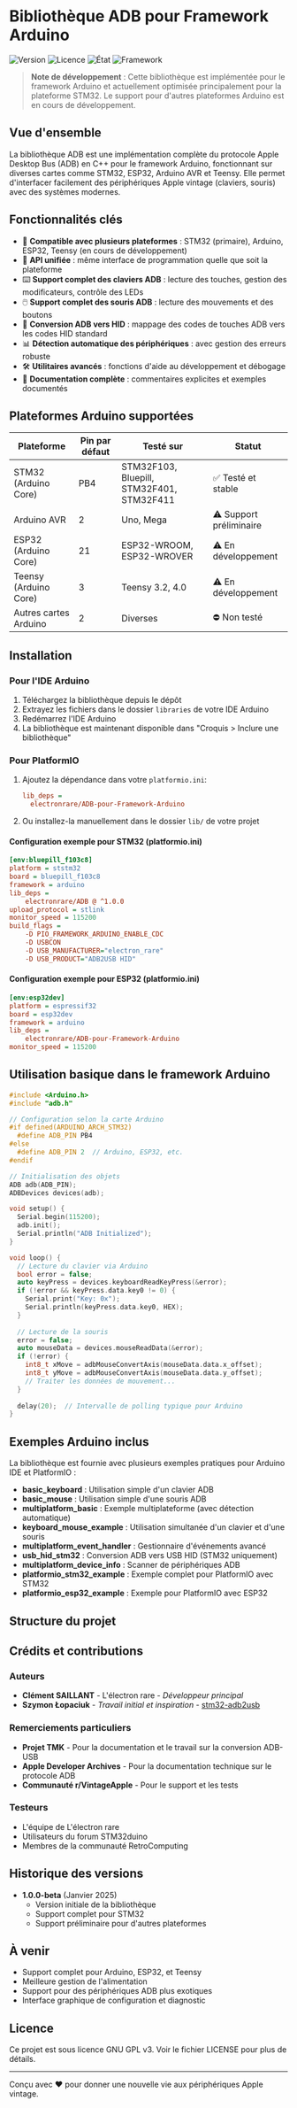 # Bibliothèque ADB pour Framework Arduino

![Version](https://img.shields.io/badge/version-1.0.0-blue)
![Licence](https://img.shields.io/badge/licence-GNU%20GPL%20v3-green)
![État](https://img.shields.io/badge/état-Beta-orange)
![Framework](https://img.shields.io/badge/framework-Arduino-teal)

> **Note de développement** : Cette bibliothèque est implémentée pour le framework Arduino et actuellement optimisée principalement pour la plateforme STM32. Le support pour d'autres plateformes Arduino est en cours de développement.

## Vue d'ensemble

La bibliothèque ADB est une implémentation complète du protocole Apple Desktop Bus (ADB) en C++ pour le framework Arduino, fonctionnant sur diverses cartes comme STM32, ESP32, Arduino AVR et Teensy. Elle permet d'interfacer facilement des périphériques Apple vintage (claviers, souris) avec des systèmes modernes.

## Fonctionnalités clés

- 🔌 **Compatible avec plusieurs plateformes** : STM32 (primaire), Arduino, ESP32, Teensy (en cours de développement)
- 🧩 **API unifiée** : même interface de programmation quelle que soit la plateforme
- ⌨️ **Support complet des claviers ADB** : lecture des touches, gestion des modificateurs, contrôle des LEDs
- 🖱️ **Support complet des souris ADB** : lecture des mouvements et des boutons
- 🔄 **Conversion ADB vers HID** : mappage des codes de touches ADB vers les codes HID standard
- 📊 **Détection automatique des périphériques** : avec gestion des erreurs robuste
- 🛠️ **Utilitaires avancés** : fonctions d'aide au développement et débogage
- 📝 **Documentation complète** : commentaires explicites et exemples documentés

## Plateformes Arduino supportées

| Plateforme | Pin par défaut | Testé sur | Statut |
|------------|---------------|----------|--------|
| STM32 (Arduino Core) | PB4 | STM32F103, Bluepill, STM32F401, STM32F411 | ✅ Testé et stable |
| Arduino AVR | 2 | Uno, Mega | ⚠️ Support préliminaire |
| ESP32 (Arduino Core) | 21 | ESP32-WROOM, ESP32-WROVER | ⚠️ En développement |
| Teensy (Arduino Core) | 3 | Teensy 3.2, 4.0 | ⚠️ En développement |
| Autres cartes Arduino | 2 | Diverses | ⛔ Non testé |

## Installation

### Pour l'IDE Arduino
1. Téléchargez la bibliothèque depuis le dépôt
2. Extrayez les fichiers dans le dossier `libraries` de votre IDE Arduino
3. Redémarrez l'IDE Arduino
4. La bibliothèque est maintenant disponible dans "Croquis > Inclure une bibliothèque"

### Pour PlatformIO
1. Ajoutez la dépendance dans votre `platformio.ini`:
   ```ini
   lib_deps = 
     electronrare/ADB-pour-Framework-Arduino
   ```
2. Ou installez-la manuellement dans le dossier `lib/` de votre projet

#### Configuration exemple pour STM32 (platformio.ini)
```ini
[env:bluepill_f103c8]
platform = ststm32
board = bluepill_f103c8
framework = arduino
lib_deps = 
    electronrare/ADB @ ^1.0.0
upload_protocol = stlink
monitor_speed = 115200
build_flags =
    -D PIO_FRAMEWORK_ARDUINO_ENABLE_CDC
    -D USBCON
    -D USB_MANUFACTURER="electron_rare"
    -D USB_PRODUCT="ADB2USB HID"
```

#### Configuration exemple pour ESP32 (platformio.ini)
```ini
[env:esp32dev]
platform = espressif32
board = esp32dev
framework = arduino
lib_deps = 
    electronrare/ADB-pour-Framework-Arduino
monitor_speed = 115200
```

## Utilisation basique dans le framework Arduino

```cpp
#include <Arduino.h>
#include "adb.h"

// Configuration selon la carte Arduino
#if defined(ARDUINO_ARCH_STM32)
  #define ADB_PIN PB4
#else
  #define ADB_PIN 2  // Arduino, ESP32, etc.
#endif

// Initialisation des objets
ADB adb(ADB_PIN);
ADBDevices devices(adb);

void setup() {
  Serial.begin(115200);
  adb.init();
  Serial.println("ADB Initialized");
}

void loop() {
  // Lecture du clavier via Arduino
  bool error = false;
  auto keyPress = devices.keyboardReadKeyPress(&error);
  if (!error && keyPress.data.key0 != 0) {
    Serial.print("Key: 0x");
    Serial.println(keyPress.data.key0, HEX);
  }
  
  // Lecture de la souris
  error = false;
  auto mouseData = devices.mouseReadData(&error);
  if (!error) {
    int8_t xMove = adbMouseConvertAxis(mouseData.data.x_offset);
    int8_t yMove = adbMouseConvertAxis(mouseData.data.y_offset);
    // Traiter les données de mouvement...
  }
  
  delay(20);  // Intervalle de polling typique pour Arduino
}
```

## Exemples Arduino inclus

La bibliothèque est fournie avec plusieurs exemples pratiques pour Arduino IDE et PlatformIO :

- **basic_keyboard** : Utilisation simple d'un clavier ADB
- **basic_mouse** : Utilisation simple d'une souris ADB
- **multiplatform_basic** : Exemple multiplateforme (avec détection automatique)
- **keyboard_mouse_example** : Utilisation simultanée d'un clavier et d'une souris
- **multiplatform_event_handler** : Gestionnaire d'événements avancé
- **usb_hid_stm32** : Conversion ADB vers USB HID (STM32 uniquement)
- **multiplatform_device_info** : Scanner de périphériques ADB
- **platformio_stm32_example** : Exemple complet pour PlatformIO avec STM32
- **platformio_esp32_example** : Exemple pour PlatformIO avec ESP32

## Structure du projet

## Crédits et contributions

### Auteurs
- **Clément SAILLANT** - L'électron rare - *Développeur principal*
- **Szymon Łopaciuk** - *Travail initial et inspiration* - [stm32-adb2usb](https://github.com/szymonlopaciuk/stm32-adb2usb)

### Remerciements particuliers
- **Projet TMK** - Pour la documentation et le travail sur la conversion ADB-USB
- **Apple Developer Archives** - Pour la documentation technique sur le protocole ADB
- **Communauté r/VintageApple** - Pour le support et les tests

### Testeurs
- L'équipe de L'électron rare
- Utilisateurs du forum STM32duino
- Membres de la communauté RetroComputing

## Historique des versions

- **1.0.0-beta** (Janvier 2025)
  - Version initiale de la bibliothèque
  - Support complet pour STM32
  - Support préliminaire pour d'autres plateformes

## À venir

- Support complet pour Arduino, ESP32, et Teensy
- Meilleure gestion de l'alimentation
- Support pour des périphériques ADB plus exotiques
- Interface graphique de configuration et diagnostic

## Licence

Ce projet est sous licence GNU GPL v3. Voir le fichier LICENSE pour plus de détails.

---

Conçu avec ❤️ pour donner une nouvelle vie aux périphériques Apple vintage.

